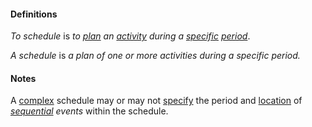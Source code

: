 #### Definitions

*To schedule* is *to [plan](https://github.com/gcassel/Modular-Organization-Terminology/blob/master/terms/plan.md) an [activity](https://github.com/gcassel/Modular-Organization-Terminology/blob/master/terms/activity.md) during a [specific](https://github.com/gcassel/Modular-Organization-Terminology/blob/master/terms/specific.md) [period](https://github.com/gcassel/Modular-Organization-Terminology/blob/master/terms/period.md)*.

*A schedule* is *a plan of one or more activities during a specific period.*
	
#### Notes

A [complex](https://github.com/gcassel/Modular-Organization-Terminology/blob/master/terms/complex.md) schedule may or may not [specify](https://github.com/gcassel/Modular-Organization-Terminology/blob/master/terms/specification.md) the period and [location](https://github.com/gcassel/Modular-Organization-Terminology/blob/master/terms/locate.md) of *[sequential](https://github.com/gcassel/Modular-Organization-Terminology/blob/master/terms/sequence.md) events* within the schedule.
